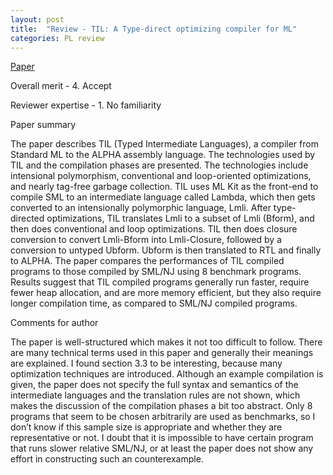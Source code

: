 ```yaml
---
layout: post
title:  "Review - TIL: A Type-direct optimizing compiler for ML"
categories: PL review
---
```


[Paper](https://doi.org/10.1145/249069.231414)

Overall merit - 4. Accept

Reviewer expertise - 1. No familiarity

Paper summary

The paper describes TIL (Typed Intermediate Languages), a compiler from Standard ML to the ALPHA assembly language. The technologies used by TIL and the compilation phases are presented. The technologies include intensional polymorphism, conventional and loop-oriented optimizations, and nearly tag-free garbage collection. TIL uses ML Kit as the front-end to compile SML to an intermediate language called Lambda, which then gets converted to an intensionally polymorphic language, Lmli. After type-directed optimizations, TIL translates Lmli to a subset of Lmli (Bform), and then does conventional and loop optimizations. TIL then does closure conversion to convert Lmli-Bform into Lmli-Closure, followed by a conversion to untyped Ubform. Ubform is then translated to RTL and finally to ALPHA. The paper compares the performances of TIL compiled programs to those compiled by SML/NJ using 8 benchmark programs. Results suggest that TIL compiled programs generally run faster, require fewer heap allocation, and are more memory efficient, but they also require longer compilation time, as compared to SML/NJ compiled programs.

Comments for author

The paper is well-structured which makes it not too difficult to follow. There are many technical terms used in this paper and generally their meanings are explained. I found section 3.3 to be interesting, because many optimization techniques are introduced. Although an example compilation is given, the paper does not specify the full syntax and semantics of the intermediate languages and the translation rules are not shown, which makes the discussion of the compilation phases a bit too abstract. Only 8 programs that seem to be chosen arbitrarily are used as benchmarks, so I don’t know if this sample size is appropriate and whether they are representative or not. I doubt that it is impossible to have certain program that runs slower relative SML/NJ, or at least the paper does not show any effort in constructing such an counterexample.
